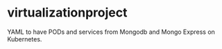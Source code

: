 # virtualizationproject
YAML to have PODs and services from Mongodb and Mongo Express on Kubernetes.
